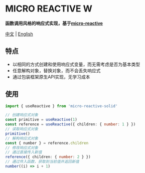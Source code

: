# MICRO REACTIVE W

**函数调用风格的响应式实现，基于[micro-reactive](https://github.com/wulongshe/micro-reactive)**

[中文](/README_ZH.md) | [English](/README.md)

## 特点

- 以相同的方式创建和使用响应式变量，而无需考虑是否为基本类型
- 任意解构对象，替换对象，而不会丢失响应式
- 通过包装框架原生API实现，无学习成本

## 使用

```ts
import { useReactive } from 'micro-reactive-solid'

// 创建响应式对象
const primitive = useReactive(1)
const reference = useReactive({ children: { number: 1 } })
// 读取响应式对象
primitive()
// 解构响应式对象
const { number } = reference.children
// 修改响应式对象
// 通过直接传入新值
reference({ children: { number: 2 } })
// 通过传入函数，获取到当前值并返回新值
number((i) => i + 1)
```
